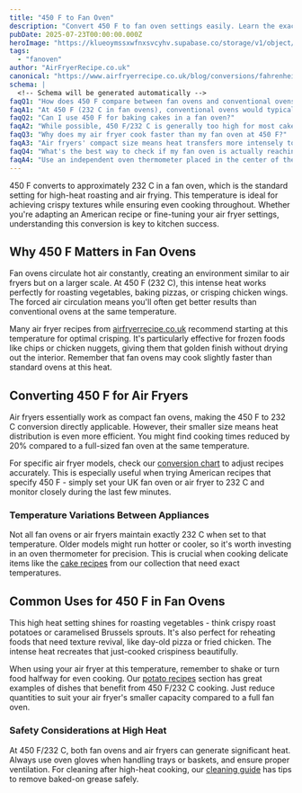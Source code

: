 ```yaml
---
title: "450 F to Fan Oven"
description: "Convert 450 F to fan oven settings easily. Learn the exact temperature and how it affects air fryer cooking for perfect results every time."
pubDate: 2025-07-23T00:00:00.000Z
heroImage: "https://klueoymssxwfnxsvcyhv.supabase.co/storage/v1/object/public/Shmucket/450-f-to-fan-oven.png"
tags:
  - "fanoven"
author: "AirFryerRecipe.co.uk"
canonical: "https://www.airfryerrecipe.co.uk/blog/conversions/fahrenheit-to-fan-oven/450-f-to-fan-oven"
schema: |
  <!-- Schema will be generated automatically -->
faqQ1: "How does 450 F compare between fan ovens and conventional ovens?"
faqA1: "At 450 F (232 C in fan ovens), conventional ovens would typically need about 25°F/15°C higher to achieve similar results due to less efficient heat circulation. Fan ovens and air fryers cook faster and more evenly at this temperature."
faqQ2: "Can I use 450 F for baking cakes in a fan oven?"
faqA2: "While possible, 450 F/232 C is generally too high for most cakes - they'd brown too quickly while staying raw inside. For perfect cakes, try our <a href=https://www.airfryerrecipe.co.uk/recipe-category/cakes>cake recipes</a> with recommended lower temperatures around 180°C fan."
faqQ3: "Why does my air fryer cook faster than my fan oven at 450 F?"
faqA3: "Air fryers' compact size means heat transfers more intensely to food at 450 F/232 C. Their powerful fans circulate hot air more directly around food compared to larger fan ovens, typically reducing cooking times by 15-20%."
faqQ4: "What's the best way to check if my fan oven is actually reaching 450 F?"
faqA4: "Use an independent oven thermometer placed in the center of the oven. Preheat for 20 minutes at 232 C (450 F equivalent), then check the reading. If it's significantly off, you may need to calibrate your oven or adjust cooking times accordingly."
---
```

<p>450 F converts to approximately 232 C in a fan oven, which is the standard setting for high-heat roasting and air frying. This temperature is ideal for achieving crispy textures while ensuring even cooking throughout. Whether you're adapting an American recipe or fine-tuning your air fryer settings, understanding this conversion is key to kitchen success.</p>

<h2>Why 450 F Matters in Fan Ovens</h2>
<p>Fan ovens circulate hot air constantly, creating an environment similar to air fryers but on a larger scale. At 450 F (232 C), this intense heat works perfectly for roasting vegetables, baking pizzas, or crisping chicken wings. The forced air circulation means you'll often get better results than conventional ovens at the same temperature.</p>
<p>Many air fryer recipes from <a href=https://www.airfryerrecipe.co.uk/recipes>airfryerrecipe.co.uk</a> recommend starting at this temperature for optimal crisping. It's particularly effective for frozen foods like chips or chicken nuggets, giving them that golden finish without drying out the interior. Remember that fan ovens may cook slightly faster than standard ovens at this heat.</p>

<h2>Converting 450 F for Air Fryers</h2>
<p>Air fryers essentially work as compact fan ovens, making the 450 F to 232 C conversion directly applicable. However, their smaller size means heat distribution is even more efficient. You might find cooking times reduced by 20% compared to a full-sized fan oven at the same temperature.</p>
<p>For specific air fryer models, check our <a href=https://www.airfryerrecipe.co.uk/air-fryer-conversion-chart>conversion chart</a> to adjust recipes accurately. This is especially useful when trying American recipes that specify 450 F - simply set your UK fan oven or air fryer to 232 C and monitor closely during the last few minutes.</p>

<h3>Temperature Variations Between Appliances</h3>
<p>Not all fan ovens or air fryers maintain exactly 232 C when set to that temperature. Older models might run hotter or cooler, so it's worth investing in an oven thermometer for precision. This is crucial when cooking delicate items like the <a href=https://www.airfryerrecipe.co.uk/recipe-category/cakes>cake recipes</a> from our collection that need exact temperatures.</p>

<h2>Common Uses for 450 F in Fan Ovens</h2>
<p>This high heat setting shines for roasting vegetables - think crispy roast potatoes or caramelised Brussels sprouts. It's also perfect for reheating foods that need texture revival, like day-old pizza or fried chicken. The intense heat recreates that just-cooked crispiness beautifully.</p>
<p>When using your air fryer at this temperature, remember to shake or turn food halfway for even cooking. Our <a href=https://www.airfryerrecipe.co.uk/recipe-category/potatoes>potato recipes</a> section has great examples of dishes that benefit from 450 F/232 C cooking. Just reduce quantities to suit your air fryer's smaller capacity compared to a full fan oven.</p>

<h3>Safety Considerations at High Heat</h3>
<p>At 450 F/232 C, both fan ovens and air fryers can generate significant heat. Always use oven gloves when handling trays or baskets, and ensure proper ventilation. For cleaning after high-heat cooking, our <a href=https://www.airfryerrecipe.co.uk/air-fryer-cleaner>cleaning guide</a> has tips to remove baked-on grease safely.</p>
